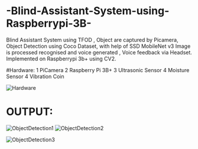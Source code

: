 # -Blind-Assistant-System-using-Raspberrypi-3B-
Blind Assistant System using TFOD , Object are captured by Picamera, Object Detection using Coco Dataset, with help of SSD MobileNet v3 Image is processed recognised and voice generated , Voice feedback via Headset. Implemented on Raspberrypi 3b+ using CV2.

#Hardware: 
1 PiCamera
2 Raspberry Pi 3B+
3 Ultrasonic Sensor
4 Moisture Sensor
4 Vibration Coin

![Hardware](https://user-images.githubusercontent.com/71865188/188586784-807b00f7-f22e-4836-9dcf-f3babeb47d4b.jpeg)

# OUTPUT:

![ObjectDetection1](https://user-images.githubusercontent.com/71865188/188585554-a0146f7f-e716-4a9c-8889-f15796c60640.jpeg)
![ObjectDetection2](https://user-images.githubusercontent.com/71865188/188585564-13bc8ad4-8996-4dc9-b6a3-e9df31d04ceb.jpeg)

![ObjectDetection3](https://user-images.githubusercontent.com/71865188/188586817-dc1289d4-1d59-4a02-8a92-3a5430cc7a71.jpeg)
